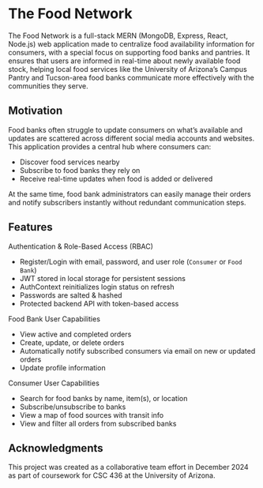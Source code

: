 # The Food Network

The Food Network is a full-stack MERN (MongoDB, Express, React, Node.js) web application made to centralize food availability information for consumers, with a special focus on supporting food banks and pantries. It ensures that users are informed in real-time about newly available food stock, helping local food services like the University of Arizona’s Campus Pantry and Tucson-area food banks communicate more effectively with the communities they serve.

## **Motivation**

Food banks often struggle to update consumers on what’s available and updates are scattered across different social media accounts and websites. This application provides a central hub where consumers can:

- Discover food services nearby
- Subscribe to food banks they rely on
- Receive real-time updates when food is added or delivered

At the same time, food bank administrators can easily manage their orders and notify subscribers instantly without redundant communication steps.

## **Features**

Authentication & Role-Based Access (RBAC)
- Register/Login with email, password, and user role (`Consumer` or `Food Bank`)
- JWT stored in local storage for persistent sessions
- AuthContext reinitializes login status on refresh
- Passwords are salted & hashed
- Protected backend API with token-based access

Food Bank User Capabilities
- View active and completed orders
- Create, update, or delete orders
- Automatically notify subscribed consumers via email on new or updated orders
- Update profile information

Consumer User Capabilities
- Search for food banks by name, item(s), or location
- Subscribe/unsubscribe to banks
- View a map of food sources with transit info
- View and filter all orders from subscribed banks

## **Acknowledgments**
This project was created as a collaborative team effort in December 2024 as part of coursework for CSC 436 at the University of Arizona.



